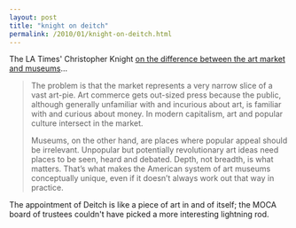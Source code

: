 ```yaml
---
layout: post
title: "knight on deitch"
permalink: /2010/01/knight-on-deitch.html
---
```


<p>The LA Times' Christopher Knight <a href="http://latimesblogs.latimes.com/culturemonster/2010/01/critics-notebook-mocas-new-director-its-complicated.html">on the difference between the art market and museums</a>...</p>

<blockquote>
  <p>The problem is that the market represents a very narrow slice of a vast art-pie. Art commerce gets out-sized press because the public, although generally unfamiliar with and incurious about art, is familiar with and curious about money. In modern capitalism, art and popular culture intersect in the market.</p>

  <p>Museums, on the other hand, are places where popular appeal should be irrelevant. Unpopular but potentially revolutionary art ideas need places to be seen, heard and debated. Depth, not breadth, is what matters. That’s what makes the American system of art museums conceptually unique, even if it doesn’t always work out that way in practice.</p>
</blockquote>

<p>The appointment of Deitch is like a piece of art in and of itself; the MOCA board of trustees couldn't have picked a more interesting lightning rod.</p>



